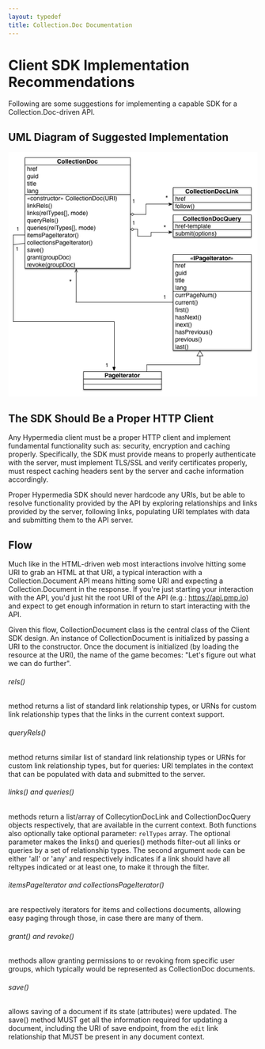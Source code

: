 ```yaml
---
layout: typedef
title: Collection.Doc Documentation
---
```


# Client SDK Implementation Recommendations

Following are some suggestions for implementing a capable SDK for a Collection.Doc-driven API.

## UML Diagram of Suggested Implementation

![UML Diagram of Suggested Implementation](/img/cdoc-client.png) 

## The SDK Should Be a Proper HTTP Client

Any Hypermedia client must be a proper HTTP client and implement fundamental functionality such as: security, encryption and caching properly. Specifically, the SDK must provide means to properly authenticate with the server, must implement TLS/SSL and verify certificates properly, must respect caching headers sent by the server and cache information accordingly.

Proper Hypermedia SDK should never hardcode any URIs, but be able to resolve functionality provided by the API by exploring relationships and links provided by the server, following links, populating URI templates with data and submitting them to the API server.

## Flow

Much like in the HTML-driven web most interactions involve hitting some URI to grab an HTML at that URI, a typical interaction with a Collection.Document API means hitting some URI and expecting a Collection.Document in the response. If you're just starting your interaction with the API, you'd just hit the root URI of the API (e.g.: https://api.pmp.io) and expect to get enough information in return to start interacting with the API.

Given this flow, CollectionDocument class is the central class of the Client SDK design. An instance of CollectionDocument is initialized by passing a URI to the constructor. Once the document is initialized (by loading the resource at the URI), the name of the game becomes: "Let's figure out what we can do further". 

###### rels()

method returns a list of standard link relationship types, or URNs for custom link relationship types that the links in the current context support.

###### queryRels()

method returns similar list of standard link relationship types or URNs for custom link relationship types, but for queries: URI templates in the context that can be populated with data and submitted to the server.

###### links() and queries()

methods return a list/array of CollecytionDocLink and CollectionDocQuery objects respectively, that are available in the current context. Both functions also optionally take optional parameter: `relTypes` array. The optional parameter makes the links() and queries() methods filter-out all links or queries by a set of relationship types. The second argument `mode` can be either 'all' or 'any' and respectively indicates if a link should have all reltypes indicated or at least one, to make it through the filter.


###### itemsPageIterator and collectionsPageIterator()

are respectively iterators for items and collections documents, allowing easy paging through those, in case there are many of them.


###### grant() and revoke()

methods allow granting permissions to or revoking from specific user groups, which typically would be represented as CollectionDoc documents.

###### save()

allows saving of a document if its state (attributes) were updated. The save() method MUST get all the information required for updating a document, including the URI of save endpoint, from the `edit` link relationship that MUST be present in any document context.